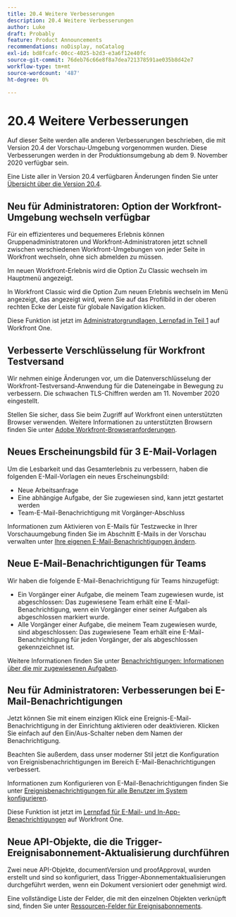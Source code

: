 ```yaml
---
title: 20.4 Weitere Verbesserungen
description: 20.4 Weitere Verbesserungen
author: Luke
draft: Probably
feature: Product Announcements
recommendations: noDisplay, noCatalog
exl-id: bd8fcafc-00cc-4025-b2d3-e3a6f12e40fc
source-git-commit: 76deb76c66e8f8a7dea721378591ae035b8d42e7
workflow-type: tm+mt
source-wordcount: '487'
ht-degree: 0%

---
```


# 20.4 Weitere Verbesserungen

Auf dieser Seite werden alle anderen Verbesserungen beschrieben, die mit Version 20.4 der Vorschau-Umgebung vorgenommen wurden. Diese Verbesserungen werden in der Produktionsumgebung ab dem 9. November 2020 verfügbar sein.

Eine Liste aller in Version 20.4 verfügbaren Änderungen finden Sie unter [Übersicht über die Version 20.4](../../../product-announcements/product-releases/20.4-release-activity/20-4-release-overview.md).

## Neu für Administratoren: Option der Workfront-Umgebung wechseln verfügbar

Für ein effizienteres und bequemeres Erlebnis können Gruppenadministratoren und Workfront-Administratoren jetzt schnell zwischen verschiedenen Workfront-Umgebungen von jeder Seite in Workfront wechseln, ohne sich abmelden zu müssen.

Im neuen Workfront-Erlebnis wird die Option Zu Classic wechseln im Hauptmenü angezeigt.

In Workfront Classic wird die Option Zum neuen Erlebnis wechseln im Menü angezeigt, das angezeigt wird, wenn Sie auf das Profilbild in der oberen rechten Ecke der Leiste für globale Navigation klicken.

Diese Funktion ist jetzt im [Administratorgrundlagen, Lernpfad in Teil 1](https://one.workfront.com/s/learningpath3/administrator-fundamentals-in-the-new-workfront-experience-part-2-user-organizat-20Y0z000000bmAXEAY) auf Workfront One.

## Verbesserte Verschlüsselung für Workfront Testversand

Wir nehmen einige Änderungen vor, um die Datenverschlüsselung der Workfront-Testversand-Anwendung für die Dateneingabe in Bewegung zu verbessern. Die schwachen TLS-Chiffren werden am 11. November 2020 eingestellt.

Stellen Sie sicher, dass Sie beim Zugriff auf Workfront einen unterstützten Browser verwenden. Weitere Informationen zu unterstützten Browsern finden Sie unter [Adobe Workfront-Browseranforderungen](../../../workfront-basics/workfront-browser-requirements.md).

## Neues Erscheinungsbild für 3 E-Mail-Vorlagen

Um die Lesbarkeit und das Gesamterlebnis zu verbessern, haben die folgenden E-Mail-Vorlagen ein neues Erscheinungsbild:

* Neue Arbeitsanfrage
* Eine abhängige Aufgabe, der Sie zugewiesen sind, kann jetzt gestartet werden
* Team-E-Mail-Benachrichtigung mit Vorgänger-Abschluss

Informationen zum Aktivieren von E-Mails für Testzwecke in Ihrer Vorschauumgebung finden Sie im Abschnitt E-Mails in der Vorschau verwalten unter [Ihre eigenen E-Mail-Benachrichtigungen ändern](../../../workfront-basics/using-notifications/activate-or-deactivate-your-own-event-notifications.md).

## Neue E-Mail-Benachrichtigungen für Teams

Wir haben die folgende E-Mail-Benachrichtigung für Teams hinzugefügt:

* Ein Vorgänger einer Aufgabe, die meinem Team zugewiesen wurde, ist abgeschlossen: Das zugewiesene Team erhält eine E-Mail-Benachrichtigung, wenn ein Vorgänger einer seiner Aufgaben als abgeschlossen markiert wurde.
* Alle Vorgänger einer Aufgabe, die meinem Team zugewiesen wurde, sind abgeschlossen: Das zugewiesene Team erhält eine E-Mail-Benachrichtigung für jeden Vorgänger, der als abgeschlossen gekennzeichnet ist.

Weitere Informationen finden Sie unter [Benachrichtigungen: Informationen über die mir zugewiesenen Aufgaben](../../../workfront-basics/using-notifications/notifications-information-about-work-assigned-to-me.md).

## Neu für Administratoren: Verbesserungen bei E-Mail-Benachrichtigungen

Jetzt können Sie mit einem einzigen Klick eine Ereignis-E-Mail-Benachrichtigung in der Einrichtung aktivieren oder deaktivieren. Klicken Sie einfach auf den Ein/Aus-Schalter neben dem Namen der Benachrichtigung.

Beachten Sie außerdem, dass unser moderner Stil jetzt die Konfiguration von Ereignisbenachrichtigungen im Bereich E-Mail-Benachrichtigungen verbessert.

Informationen zum Konfigurieren von E-Mail-Benachrichtigungen finden Sie unter [Ereignisbenachrichtigungen für alle Benutzer im System konfigurieren](../../../administration-and-setup/manage-workfront/emails/configure-event-notifications-for-everyone-in-the-system.md).

Diese Funktion ist jetzt im [Lernpfad für E-Mail- und In-App-Benachrichtigungen](https://one.workfront.com/s/learningpath2/email-and-in-app-notifications-in-the-new-workfront-experience-20Y4X000000CaZGUA0) auf Workfront One.

## Neue API-Objekte, die die Trigger-Ereignisabonnement-Aktualisierung durchführen

Zwei neue API-Objekte, documentVersion und proofApproval, wurden erstellt und sind so konfiguriert, dass Trigger-Abonnementaktualisierungen durchgeführt werden, wenn ein Dokument versioniert oder genehmigt wird.

Eine vollständige Liste der Felder, die mit den einzelnen Objekten verknüpft sind, finden Sie unter [Ressourcen-Felder für Ereignisabonnements](../../../wf-api/api/event-sub-resource-fields.md).
